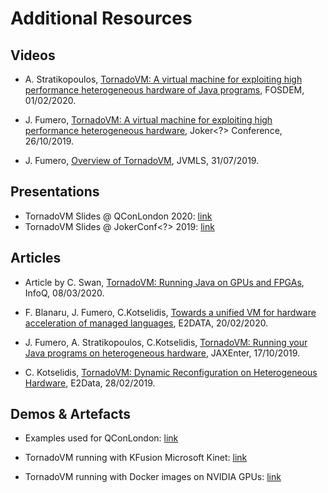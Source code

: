 # Additional Resources

## Videos

- A. Stratikopoulos, [TornadoVM: A virtual machine for exploiting high performance heterogeneous hardware of Java programs](https://mirrors.dotsrc.org/fosdem/2020/H.1302/tornadovm.mp4), FOSDEM, 01/02/2020.

- J. Fumero, [TornadoVM: A virtual machine for exploiting high performance heterogeneous hardware](https://www.youtube.com/watch?v=6oRmxjoe03g), Joker<?> Conference, 26/10/2019.

- J. Fumero, [Overview of TornadoVM](https://www.youtube.com/watch?v=nPlacnadR6k), JVMLS, 31/07/2019.


## Presentations

* TornadoVM Slides @ QConLondon 2020: [link](https://github.com/jjfumero/jjfumero.github.io/blob/master/files/QCON2020-TornadoVM.pdf)
* TornadoVM Slides @ JokerConf<?> 2019: [link](https://github.com/jjfumero/jjfumero.github.io/blob/master/files/JVMLS2019-TornadoVM.pdf)


## Articles
- Article by C. Swan, [TornadoVM: Running Java on GPUs and FPGAs](https://www.infoq.com/news/2020/03/TornadoVM-QCon-London/), InfoQ, 08/03/2020.

- F. Blanaru, J. Fumero, C.Kotselidis, [Towards a unified VM for hardware acceleration of managed languages](https://e2data.eu/blog/towards-a-unified-vm-for-hardware-acceleration-of-managed-languages), E2DATA, 20/02/2020.

- J. Fumero, A. Stratikopoulos, C.Kotselidis, [TornadoVM: Running your Java programs on heterogeneous hardware](https://jaxenter.com/tornado-vm-java-162460.html), JAXEnter, 17/10/2019.

- C. Kotselidis, [TornadoVM: Dynamic Reconfiguration on Heterogeneous Hardware](https://e2data.eu/blog/tornadovm-dynamic-reconfiguration-on-heterogeneous-hardware), E2Data, 28/02/2019.



## Demos & Artefacts

* Examples used for QConLondon: [link](https://github.com/jjfumero/qconlondon2020-tornadovm)

* TornadoVM running with KFusion Microsoft Kinet: [link](https://github.com/jjfumero/jjfumero.github.io/blob/master/files/videos/KFUSION-TORNADOVM-0.3.webm)

* TornadoVM running with Docker images on NVIDIA GPUs: [link](https://github.com/jjfumero/jjfumero.github.io/blob/master/files/videos/TornadoDockerGPU.webm)